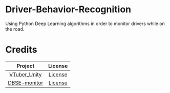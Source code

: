 # Driver-Behavior-Recognition

Using Python Deep Learning algorithms in order to monitor drivers while on the road.




# Credits 

| Project | License  | 
| :---:   | :-: | 
| [VTuber_Unity](https://github.com/kwea123/VTuber_Unity/tree/3becbfa73d424d565d2750b22139ea373381fc3b) | [License](https://github.com/kwea123/VTuber_Unity/tree/3becbfa73d424d565d2750b22139ea373381fc3b/licenses) |
| [DBSE-monitor](https://github.com/altaga/DBSE-monitor) | [License](https://github.com/altaga/DBSE-monitor/blob/master/LICENSE) |
